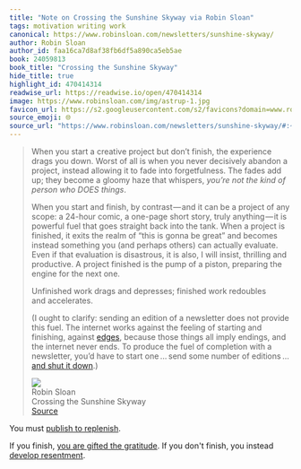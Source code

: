 ```yaml
---
title: "Note on Crossing the Sunshine Skyway via Robin Sloan"
tags: motivation writing work
canonical: https://www.robinsloan.com/newsletters/sunshine-skyway/
author: Robin Sloan
author_id: faa16ca7d8af38fb6df5a890ca5eb5ae
book: 24059813
book_title: "Crossing the Sunshine Skyway"
hide_title: true
highlight_id: 470414314
readwise_url: https://readwise.io/open/470414314
image: https://www.robinsloan.com/img/astrup-1.jpg
favicon_url: https://s2.googleusercontent.com/s2/favicons?domain=www.robinsloan.com
source_emoji: 🌐
source_url: "https://www.robinsloan.com/newsletters/sunshine-skyway/#:~:text=When%20you%20start,%28https%3A%2F%2Fwww.robinsloan.com%2Fnotes%2Fnewsletter-seasons%2F%29.%29"
---
```


> When you start a creative project but don’t finish, the expe­ri­ence drags you down. Worst of all is when you never deci­sively abandon a project, instead allowing it to fade into forgetfulness. The fades add up; they become a gloomy haze that whispers, *you’re not the kind of person who DOES things*.
> 
> When you start and finish, by contrast — and it can be a project of any scope: a 24-hour comic, a one-page short story, truly anything — it is powerful fuel that goes straight back into the tank. When a project is finished, it exits the realm of “this is gonna be great” and becomes instead something you (and perhaps others) can actually evaluate. Even if that eval­u­a­tion is disastrous, it is also, I will insist, thrilling and productive. A project finished is the pump of a piston, preparing the engine for the next one.
> 
> Unfinished work drags and depresses; finished work redoubles and accelerates.
> 
> (I ought to clarify: sending an edition of a newsletter does not provide this fuel. The internet works against the feeling of starting and finishing, against [edges](https://craigmod.com/essays/books_experiences_edges/), because those things all imply endings, and the internet never ends. To produce the fuel of comple­tion with a newsletter, you’d have to start one … send some number of editions … [and shut it down](https://www.robinsloan.com/notes/newsletter-seasons/).)
> <div class="quoteback-footer"><div class="quoteback-avatar"><img class="mini-favicon" src="https://s2.googleusercontent.com/s2/favicons?domain=www.robinsloan.com"></div><div class="quoteback-metadata"><div class="metadata-inner"><span style="display:none">FROM:</span><div aria-label="Robin Sloan" class="quoteback-author"> Robin Sloan</div><div aria-label="Crossing the Sunshine Skyway" class="quoteback-title"> Crossing the Sunshine Skyway</div></div></div><div class="quoteback-backlink"><a target="_blank" aria-label="go to the full text of this quotation" rel="noopener" href="https://www.robinsloan.com/newsletters/sunshine-skyway/#:~:text=When%20you%20start,%28https%3A%2F%2Fwww.robinsloan.com%2Fnotes%2Fnewsletter-seasons%2F%29.%29" class="quoteback-arrow"> Source</a></div></div>

You must [publish to replenish](https://www.joshbeckman.org/notes/510114372).

If you finish, [you are gifted the gratitude](https://www.joshbeckman.org/notes/630697455). If you don't finish, you instead [develop resentment](https://www.joshbeckman.org/notes/630689495).